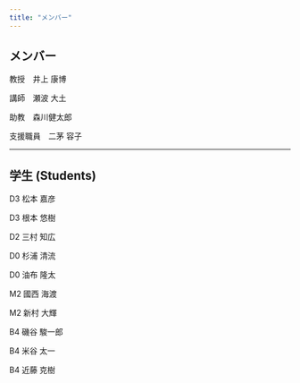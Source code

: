 ```yaml
---
title: "メンバー"
---
```


## メンバー

教授　井上 康博

講師　瀬波 大土

助教　森川健太郎

支援職員　二茅 容子

---

## 学生 (Students)

D3 松本 嘉彦

D3 根本 悠樹

D2 三村 知広

D0 杉浦 清流

D0 油布 隆太

M2 國西 海渡

M2 新村 大輝

B4 磯谷 駿一郎

B4 米谷 太一

B4 近藤 克樹
